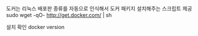 도커는 리눅스 배포판 종류를 자동으로 인식해서 도커 패키지 설치해주는 스크립트 제공
sudo wget -qO- http://get.docker.com/ | sh

설치 확인
docker version
